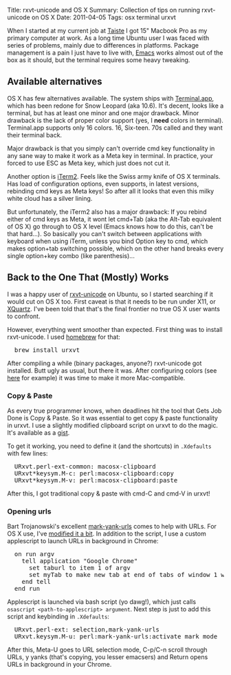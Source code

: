 Title: rxvt-unicode and OS X
Summary: Collection of tips on running rxvt-unicode on OS X
Date: 2011-04-05
Tags: osx terminal urxvt

When I started at my current job at [Taiste](http://taiste.fi) I
got 15" Macbook Pro as my primary computer at work. As a long time
Ubuntu user I was faced with series of problems, mainly due to
differences in platforms. Package management is a pain I just have to
live with, [Emacs](http://emacsformacosx.com) works almost out of the
box as it should, but the terminal requires some heavy tweaking.

## Available alternatives

OS X has few alternatives available. The system ships with
[Terminal.app](http://en.wikipedia.org/wiki/Apple_Terminal), which has
been redone for Snow Leopard (aka 10.6). It's decent, looks like a
terminal, but has at least one minor and one major drawback. Minor
drawback is the lack of proper color support (yes, I **need** colors
in terminal). Terminal.app supports only 16 colors. 16, Six-teen. 70s
called and they want their terminal back.

Major drawback is that you simply can't override cmd key functionality
in any sane way to make it work as a Meta key in terminal. In
practice, your forced to use ESC as Meta key, which just does not cut
it.

Another option is [iTerm2](https://sites.google.com/site/iterm2home/).
Feels like the Swiss army knife of OS X terminals. Has load of
configuration options, even supports, in latest versions, rebinding
cmd keys as Meta keys! So after all it looks that even this milky
white cloud has a silver lining.

But unfortunately, the iTerm2 also has a major drawback: If you rebind
either of cmd keys as Meta, it wont let cmd+Tab (aka the Alt-Tab
equivalent of OS X) go through to OS X level (Emacs knows how to do
this, can't be that hard...). So basically you can't switch between
applications with keyboard when using iTerm, unless you bind Option
key to cmd, which makes option+tab switching possible, which on the
other hand breaks every single option+key combo (like parenthesis)...

## Back to the One That (Mostly) Works

I was a happy user of
[rxvt-unicode](http://software.schmorp.de/pkg/rxvt-unicode.html) on
Ubuntu, so I started searching if it would cut on OS X too. First
caveat is that it needs to be run under X11, or
[XQuartz](http://xquartz.macosforge.org/). I've been told that that's
the final frontier no true OS X user wants to confront.

However, everything went smoother than expected. First thing was to
install rxvt-unicode. I used
[homebrew](http://mxcl.github.com/homebrew/) for that:

<pre>
  brew install urxvt
</pre>

After compiling a while (binary packages, anyone?) rxvt-unicode got
installed. Butt ugly as usual, but there it was. After configuring
colors (see
[here](http://sdkmvx.wordpress.com/2008/08/13/rxvt-unicode-terminal-colors/)
for example) it was time to make it more Mac-compatible.

### Copy & Paste

As every true programmer knows, when deadlines hit the tool that Gets
Job Done is Copy & Paste. So it was essential to get copy & paste
functionality in urxvt. I use a slightly modified clipboard script on
urxvt to do the magic. It's available as a
[gist](https://gist.github.com/906248).

To get it working, you need to define it (and the shortcuts) in
`.Xdefaults` with few lines:

<pre>
  URxvt.perl-ext-common: macosx-clipboard
  URxvt*keysym.M-c: perl:macosx-clipboard:copy
  URxvt*keysym.M-v: perl:macosx-clipboard:paste
</pre>

After this, I got traditional copy & paste with cmd-C and cmd-V in
urxvt!

### Opening urls

Bart Trojanowski's excellent
[mark-yank-urls](https://github.com/bartman/urxvt-scripts) comes to
help with URLs. For OS X use, I've
[modified it a bit](https://gist.github.com/906263). In addition to
the script, I use a custom applescript to launch URLs in background in
Chrome:

<pre class="highlight applescript">
  on run argv
    tell application "Google Chrome"
      set taburl to item 1 of argv
      set myTab to make new tab at end of tabs of window 1 with properties {URL:taburl}
    end tell
  end run
</pre>

Applescript is launched via bash script (yo dawg!), which just calls
`osascript <path-to-applescript> argument`. Next step is
just to add this script and keybinding in `.Xdefaults`:

<pre>
  URxvt.perl-ext: selection,mark-yank-urls
  URxvt.keysym.M-u: perl:mark-yank-urls:activate_mark_mode
</pre>

After this, Meta-U goes to URL selection mode, C-p/C-n scroll through
URLs, y yanks (that's copying, you lesser emacsers) and Return opens
URLs in background in your Chrome.
